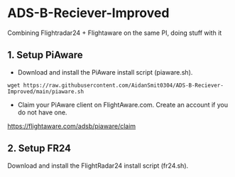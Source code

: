 # ADS-B-Reciever-Improved
Combining Flightradar24 + Flightaware on the same PI, doing stuff with it

## 1. Setup PiAware
- Download and install the PiAware install script (piaware.sh).

`wget https://raw.githubusercontent.com/AidanSmit0304/ADS-B-Reciever-Improved/main/piaware.sh `

- Claim your PiAware client on FlightAware.com. Create an account if you do not have one.

https://flightaware.com/adsb/piaware/claim

## 2. Setup FR24
Download and install the FlightRadar24 install script (fr24.sh).



